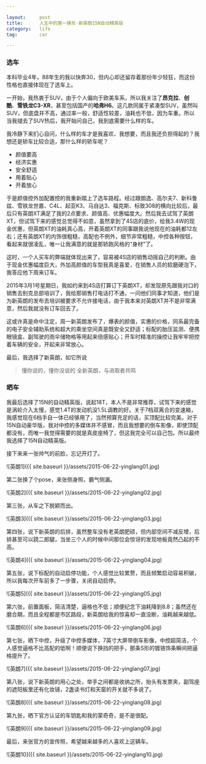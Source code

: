```yaml
---

layout:		post
title:		人生中的第一辆车·新英朗15N自动精英版
category:	life
tag:		car

---
```


### 选车

本科毕业4年，88年生的我以快奔30，但内心却还留存着那份年少轻狂，而这份性格也直接体现在了选车上。

一开始，我热衷于SUV，由于个人偏向于欧美车系，所以我关注了**昂克拉**、**创酷**、**雪铁龙C3-XR**，甚至包括国产的**哈弗H6**。这几款同属于紧凑型SUV，虽然叫SUV，但底盘并不高，通过率一般，舒适性较差，油耗也不低，因为车重。所以当我褪去了SUV热后，我开始问自己，我到底需要什么样的车。

我冷静下来扪心自问，什么样的车才是我喜欢、我想要，而且我还负担得起的？我想还是轿车比较合适，那什么样的轿车呢？

- 颜值要高
- 经济实惠
- 安全舒适
- 用着贴心
- 开着放心

于是颜值控外加配置控的我重新踏上了选车路程。经过跟朗逸、高尔夫7、新科鲁兹、雪铁龙世嘉、C4L、起亚K3、马自达3、福克斯、标致308的横向比较后，最后只有英朗XT满足了我的2点要求、颜值高、优惠幅度大。然后我去试驾了英朗XT，但试驾下来的感觉总觉得不如意，虽然拿到了4S店的底价，给我3.4W的现金优惠，但英朗XT的油耗真心高，开着英朗XT的同事跟我说他现在的油耗都12左右；还有英朗XT的内饰很粗糙，高配也不例外，细节非常粗糙，中控各种按钮，看起来就很凌乱，唯一让我满意的就是那轿跑风格的“身材”了。

这时，一个人买车的弊端就体现出来了，容易被4S店的销售动摇自己的判断。由于现金优惠幅度巨大，外加高颜值的车型我真是喜爱，在销售人员的软磨硬泡下，我答应他下周来订车。

2015年3月1号星期日，我如约来到4S店打算订下英朗XT，却发现原先跟我对口的销售去别克总部培训了，我给那销售打电话打不通，一问他们同事才知道，他们是为新英朗的发布去培训被要求不允许接电话，由于我本来对英朗XT并不是非常满意，然后我就没有订车回去了。

这或许真是命中注定，周一新英朗发布了，爆表的颜值，实惠的价格，同系最完备的电子安全辅助系统和超大的乘坐空间真是既安全又舒适；标配的胎压监测、便携眼镜盒、副驾驶的雨伞储物格等用起来倍感贴心；开车时精准的操控让我牢牢把控着车辆的安全，开起来非常放心。

最后，我选择了新英朗，如它所说

>懂你说的，懂你没说的
>全新英朗，与进取者共鸣

<input type='hidden'>

### 晒车

我最后选择了15N的自动精英版，说起18T，本人不是非常推荐，试驾下来的感觉是涡轮介入太慢，感觉1.4T的发动机没1.5L调教的好。关于7档双离合的变速箱，我感觉现在6档手自一体已经够用了，当然预算充足的话，买顶配比较完美。对于15N自动豪华版，我对中控的多媒体并不感冒，而且我想要的倒车影像，即使顶配都没有，而唯一我觉得需要的就是真皮座椅了，但这我完全可以自己包。所以最终我选择了15N自动精英版。

接下来来一张帅气的前脸，忘记开灯了。

![英朗1]({{ site.baseurl }}/assets/2015-06-22-yinglang01.jpg)

第二张换了个pose，来张侧身照，霸气侧漏。

![英朗2]({{ site.baseurl }}/assets/2015-06-22-yinglang02.jpg)

第三张，从车之下脱颖而出。

![英朗3]({{ site.baseurl }}/assets/2015-06-22-yinglang03.jpg)

第四张，说下新英朗的后排，虽然整车没有老英朗肥硕，但内部空间不减反增，后排甚至可以跷二郎腿，当坐三个人的时候中间那位会惊讶的发现地板竟然凸起的不高。

![英朗4]({{ site.baseurl }}/assets/2015-06-22-yinglang04.jpg)

第五张，说下标配的自动启停功能，个人感觉比较累赘，而且频繁启动容易积碳，所以我每次开车前多了一步骤，关闭自动启停。

![英朗5]({{ site.baseurl }}/assets/2015-06-22-yinglang05.jpg)

第六张，前置面板，简洁清楚，逼格也不低；顺便纪念下油耗降到8.8；虽然还在磨合期，而且全程都是市区路段，新英朗给我的惊喜却一直没断，油耗越来越低。

![英朗6]({{ site.baseurl }}/assets/2015-06-22-yinglang06.jpg)

第七张，晒下中控，升级了中控多媒体，7英寸大屏带倒车影像，中控超简洁，个人感觉逼格不比高配的低啊！顺便说下换挡的把手，那条S形的镀铬饰条瞬间把逼格提升了。

![英朗7]({{ site.baseurl }}/assets/2015-06-22-yinglang07.jpg)

第八张，说下新英朗的用心之处，举手之间都是收纳之所，抬头有发票夹，副驾座的遮阳板里还有化妆镜，2盏读书灯和天窗的开关就不多说了。

![英朗8]({{ site.baseurl }}/assets/2015-06-22-yinglang08.jpg)

第九张，晒下官方认证的车钥匙和我的蒙奇奇，是不是很配。

![英朗9]({{ site.baseurl }}/assets/2015-06-22-yinglang09.jpg)

最后，来张官方的宣传照，希望越来越多的人喜欢上这辆车。

![英朗10]({{ site.baseurl }}/assets/2015-06-22-yinglang10.jpg)


